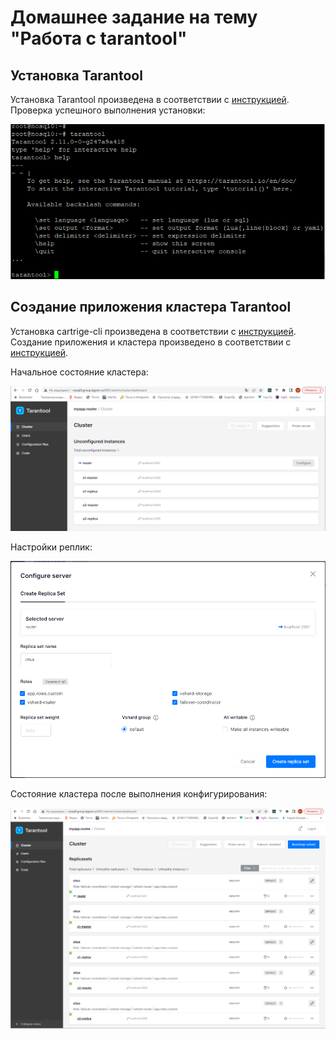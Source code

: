# Домашнее задание на тему "Работа с tarantool"

## Установка Tarantool

Установка Tarantool произведена в соответствии с [инструкцией](https://www.tarantool.io/en/download/os-installation/ubuntu/).
Проверка успешного выполнения установки:

![install check](./task13-install-check.PNG)

## Соэдание приложения кластера Tarantool

Установка cartrige-cli произведена в соответствии с [инструкцией](https://www.tarantool.io/ru/doc/latest/book/cartridge/cartridge_cli/installation/).
Создание приложения и кластера произведено в соответствии с [инструкцией](https://www.tarantool.io/ru/doc/latest/how-to/getting_started_cartridge/).

Начальное состояние кластера:

![cluster](./task13-cluster.PNG)

Настройки реплик:

![configure cluster](./task13-configure-server.PNG)

Состояние кластера после выполнения конфигурирования:

![cluster replicaset](./task13-replicaset.PNG)

